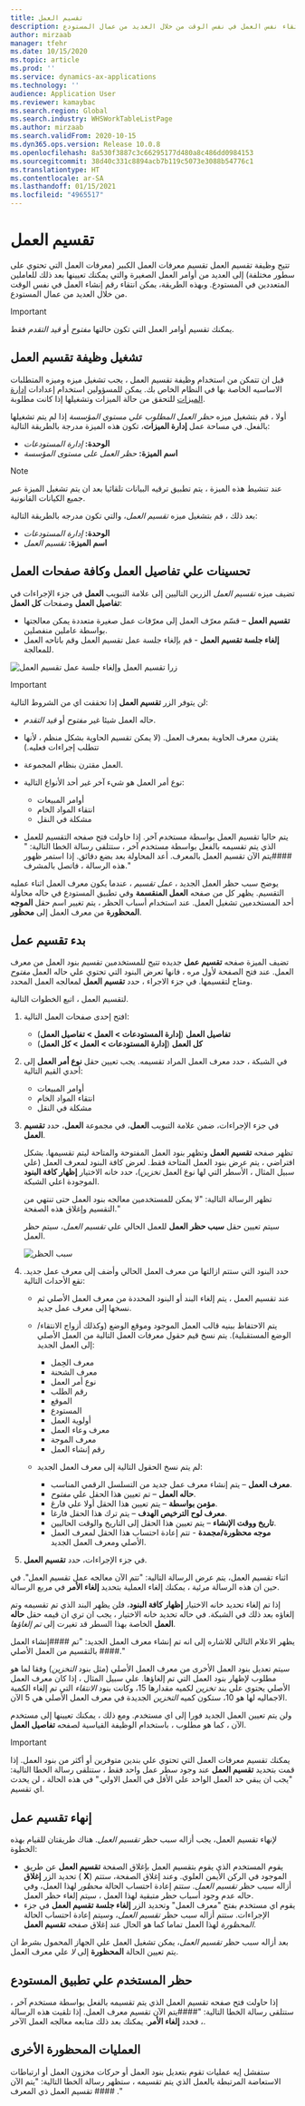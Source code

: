 ```yaml
---
title: تقسيم العمل
description: يوفر هذا الموضوع معلومات حول وظيفة تقسيم العمل. تتيح هذه الوظيفة تقسيم أوامر العمل الكبيرة إلى العديد من أوامر العمل الصغيرة والتي يمكنك تعيينها بعد ذلك للعاملين المستودع المتعددين. وبهذه الطريقة ، يمكن انتقاء نفس العمل في نفس الوقت من خلال العديد من عمال المستودع.
author: mirzaab
manager: tfehr
ms.date: 10/15/2020
ms.topic: article
ms.prod: ''
ms.service: dynamics-ax-applications
ms.technology: ''
audience: Application User
ms.reviewer: kamaybac
ms.search.region: Global
ms.search.industry: WHSWorkTableListPage
ms.author: mirzaab
ms.search.validFrom: 2020-10-15
ms.dyn365.ops.version: Release 10.0.8
ms.openlocfilehash: 8a530f3887c3c66295177d480a8c486dd0984153
ms.sourcegitcommit: 38d40c331c8894acb7b119c5073e3088b54776c1
ms.translationtype: HT
ms.contentlocale: ar-SA
ms.lasthandoff: 01/15/2021
ms.locfileid: "4965517"
---
```

# <a name="work-split"></a>تقسيم العمل

تتيح وظيفة تقسيم العمل تقسيم معرفات العمل الكبير (معرفات العمل التي تحتوي على سطور مختلفة) إلى العديد من أوامر العمل الصغيرة والتي يمكنك تعيينها بعد ذلك للعاملين المتعددين في المستودع. وبهذه الطريقة، يمكن انتقاء رقم إنشاء العمل في نفس الوقت من خلال العديد من عمال المستودع.

> [!IMPORTANT]
> يمكنك تقسيم أوامر العمل التي تكون حالتها *مفتوح* أو *قيد التقدم* فقط.

## <a name="turn-on-the-work-split-functionality"></a>تشغيل وظيفة تقسيم العمل

قبل ان تتمكن من استخدام وظيفة تقسيم العمل ، يجب تشغيل ميزه وميزه المتطلبات الاساسيه الخاصة بها في النظام الخاص بك. يمكن للمسؤولين استخدام إعدادات [إدارة الميزات](../../fin-ops-core/fin-ops/get-started/feature-management/feature-management-overview.md) للتحقق من حالة الميزات وتشغيلها إذا كانت مطلوبة.

أولا ، قم بتشغيل ميزه *حظر العمل المطلوب علي مستوي المؤسسة* إذا لم يتم تشغيلها بالفعل. في مساحة عمل **إدارة الميزات**، تكون هذه الميزة مدرجة بالطريقة التالية:

- **الوحدة:** *إدارة المستودعات*
- **اسم الميزة:** *حظر العمل على مستوى المؤسسة*

> [!NOTE]
> عند تنشيط هذه الميزة ، يتم تطبيق ترقيه البيانات تلقائيا بعد ان يتم تشغيل الميزة عبر جميع الكيانات القانونية.

بعد ذلك ، قم بتشغيل ميزه *تقسيم العمل*، والتي تكون مدرجه بالطريقة التالية:

- **الوحدة:** *إدارة المستودعات*
- **اسم الميزة:** *تقسيم العمل*

## <a name="enhancements-to-the-work-details-and-all-work-pages"></a>تحسينات علي تفاصيل العمل وكافة صفحات العمل

تضيف ميزه *تقسيم العمل* الزرين التاليين إلى علامة التبويب **العمل** في جزء الإجراءات في **تفاصيل العمل** وصفحات **كل العمل**:

- **تقسيم العمل** – قسّم معرّف العمل إلى معرّفات عمل صغيرة متعددة يمكن معالجتها بواسطة عاملين منفصلين.
- **إلغاء جلسة تقسيم العمل** - قم بإلغاء جلسة عمل تقسيم العمل وقم باتاحه العمل للمعالجة.

![زرا تقسيم العمل وإلغاء جلسة عمل تقسيم العمل](media/Work_split_buttons.png "زرا تقسيم العمل وإلغاء جلسة عمل تقسيم العمل")

> [!IMPORTANT]
> لن يتوفر الزر **تقسيم العمل** إذا تحققت اي من الشروط التالية:
>
> - حاله العمل شيئا غير *مفتوح* أو *قيد التقدم*.
> - يقترن معرف الحاوية بمعرف العمل. (لا يمكن تقسيم الحاوية بشكل منظم ، لأنها تتطلب إجراءات فعليه.)
> - العمل مقترن بنظام المجموعة.
> - نوع أمر العمل هو شيء آخر غير أحد الأنواع التالية:
>
>    - أوامر المبيعات
>    - انتقاء المواد الخام
>    - مشكلة في النقل
>
> - يتم حاليا تقسيم العمل بواسطة مستخدم آخر. إذا حاولت فتح صفحه التقسيم للعمل الذي يتم تقسيمه بالفعل بواسطة مستخدم آخر ، ستتلقى رسالة الخطا التالية: " \#\#\#\#يتم الآن تقسيم العمل بالمعرف. أعد المحاولة بعد بضع دقائق. إذا استمر ظهور هذه الرسالة ، فاتصل بالمشرف."

يوضح سبب حظر العمل الجديد ، *عمل تقسيم* ، عندما يكون معرف العمل اثناء عمليه التقسيم. يظهر كل من صفحه **العمل المنقسمة** وفي تطبيق المستودع في حاله محاولة أحد المستخدمين تشغيل العمل. عند استخدام أسباب الحظر ، يتم تغيير اسم حقل **الموجه المحظورة** من معرف العمل إلى **محظور**.

## <a name="initiate-a-work-split"></a>بدء تقسيم عمل

تضيف الميزة صفحه **تقسيم عمل** جديده تتيح للمستخدمين تقسيم بنود العمل من معرف العمل. عند فتح الصفحة لأول مره ، فانها تعرض البنود التي تحتوي علي حاله العمل *مفتوح* ومتاح لتقسيمها. في جزء الاجراء ، حدد **تقسيم العمل** لمعالجه العمل المحدد.

لتقسيم العمل ، اتبع الخطوات التالية.

1. افتح إحدى صفحات العمل التالية:

    - **تفاصيل العمل** (**إدارة المستودعات \> العمل \> تفاصيل العمل**)
    - **كل العمل** (**إدارة المستودعات \> العمل \> كل العمل**)

1. في الشبكة ، حدد معرف العمل المراد تقسيمه. يجب تعيين حقل **نوع أمر العمل** إلى أحدي القيم التالية:

    - أوامر المبيعات
    - انتقاء المواد الخام
    - مشكلة في النقل

1. في جزء الإجراءات، ضمن علامة التبويب **العمل**، في مجموعة **العمل**، حدد **تقسيم العمل**.

    تظهر صفحه **تقسيم العمل** وتظهر بنود العمل المفتوحة والمتاحة ليتم تقسيمها. بشكل افتراضي ، يتم عرض بنود العمل المتاحة فقط. لعرض كافة البنود لمعرف العمل (علي سبيل المثال ، الأسطر التي لها نوع العمل *تخزين*)، حدد خانه الاختيار **إظهار كافة البنود** الموجودة اعلي الشبكة.

    تظهر الرسالة التالية: "لا يمكن للمستخدمين معالجه بنود العمل حتى تنتهي من التقسيم وإغلاق هذه الصفحة."

    سيتم تعيين حقل **سبب حظر العمل** للعمل الحالي علي *تقسيم العمل*، سيتم حظر العمل.

    ![سبب الحظر](media/Blocking_reason.png "سبب الحظر")

1. حدد البنود التي ستتم ازالتها من معرف العمل الحالي وأضف إلى معرف عمل جديد. تقع الأحداث التالية:

    - عند تقسيم العمل ، يتم إلغاء البند أو البنود المحددة من معرف العمل الأصلي ثم نسخها إلى معرف عمل جديد.
    - يتم الاحتفاظ ببنيه قالب العمل الموجود وموقع الوضع (وكذلك أزواج الانتقاء/الوضع المستقبلية). يتم نسخ قيم حقول معرفات العمل التالية من العمل الأصلي إلى العمل الجديد:

        - معرف الحِمل
        - معرف الشحنة
        - نوع أمر العمل
        - رقم الطلب
        - الموقع
        - المستودع
        - أولوية العمل
        - معرف وعاء العمل
        - معرف الموجة
        - رقم إنشاء العمل

    - لم يتم نسخ الحقول التالية إلى معرف العمل الجديد:

        - **معرف العمل** – يتم إنشاء معرف عمل جديد من التسلسل الرقمي المناسب.
        - **حاله العمل** – تم تعيين هذا الحقل علي *مفتوح*.
        - **مؤمن بواسطة** – يتم تعيين هذا الحقل أولا علي فارغ.
        - **معرف لوح الترخيص الهدف** – يتم ترك هذا الحقل فارغا.
        - **تاريخ ووقت الإنشاء** – يتم تعيين هذا الحقل إلى التاريخ والوقت الحاليين.
        - **موجه محظورة/مجمدة** - تتم إعادة احتساب هذا الحقل لمعرف العمل الأصلي ومعرف العمل الجديد.

1. في جزء الإجراءات، حدد **تقسيم العمل**.

اثناء تقسيم العمل، يتم عرض الرسالة التالية: "تتم الآن معالجه عمل تقسيم العمل". في حين ان هذه الرسالة مرئية ، يمكنك إلغاء العملية بتحديد **إلغاء الأمر** في مربع الرسالة.

إذا تم إلغاء تحديد خانه الاختيار **إظهار كافة البنود**، فلن يظهر البند الذي تم تقسيمه وتم إلغاؤه بعد ذلك في الشبكة. في حاله تحديد خانه الاختيار ، يجب ان تري ان قيمه حقل **حاله العمل** الخاصة بهذا السطر قد تغيرت إلى *تم إلغاؤها*.

يظهر الاعلام التالي للاشاره إلى انه تم إنشاء معرف العمل الجديد: "تم \#\#\#\#إنشاء العمل بالتقسيم من العمل الأصلي \#\#\#\#."

سيتم تعديل بنود العمل الأخرى من معرف العمل الأصلي (مثل بنود *التخزين*) وفقا لما هو مطلوب لإظهار بنود العمل التي تم إلغاؤها. علي سبيل المثال ، إذا كان معرف العمل الأصلي يحتوي علي بند *تخزين* لكميه مقدارها 15، وكانت بنود *الانتقاء* التي تم إلغاء الكمية الاجماليه لها هو 10، ستكون كميه *التخزين* الجديدة في معرف العمل الأصلي هي 5 الآن.

ولن يتم تعيين العمل الجديد فورا إلى اي مستخدم. ومع ذلك ، يمكنك تعيينها إلى مستخدم الآن ، كما هو مطلوب ، باستخدام الوظيفة القياسية لصفحه **تفاصيل العمل**.

> [!IMPORTANT]
> يمكنك تقسيم معرفات العمل التي تحتوي علي بندين متوفرين أو أكثر من بنود العمل. إذا قمت بتحديد **تقسيم العمل** عند وجود سطر عمل واحد فقط ، ستتلقى رسالة الخطا التالية: "يجب ان يبقي حد العمل الواحد علي الأقل في العمل الاولي." في هذه الحالة ، لن يحدث اي تقسيم.

## <a name="finish-a-work-split"></a>إنهاء تقسيم عمل

لإنهاء تقسيم العمل، يجب أزاله سبب حظر *تقسيم العمل*. هناك طريقتان للقيام بهذه الخطوة:

- يقوم المستخدم الذي يقوم بتقسيم العمل بإغلاق الصفحة **تقسيم العمل** عن طريق تحديد الزر **إغلاق** ( **X**) الموجود في الركن الأيمن العلوي. وعند إغلاق الصفحة، ستتم أزاله سبب حظر *تقسيم العمل*. ستتم إعادة احتساب الحالة *محظور* لهذا العمل، وفي حاله عدم وجود أسباب حظر متبقية لهذا العمل ، سيتم إلغاء حظر العمل.
- يقوم اي مستخدم بفتح "معرف العمل" وتحديد الزر **إلغاء جلسة تقسيم العمل** في جزء الإجراءات. ستتم أزاله سبب حظر *تقسيم العمل*، وسيتم إعادة احتساب الحالة *المحظورة* لهذا العمل تماما كما هو الحال عند إغلاق صفحه **تقسيم العمل**.

بعد أزاله سبب حظر *تقسيم العمل*، يمكن تشغيل العمل علي الجهاز المحمول بشرط ان يتم تعيين الحالة **المحظورة** إلى *لا* علي معرف العمل.

## <a name="user-blocking-on-the-warehouse-app"></a>حظر المستخدم علي تطبيق المستودع

إذا حاولت فتح صفحه تقسيم العمل الذي يتم تقسيمه بالفعل بواسطة مستخدم آخر ، ستتلقى رسالة الخطا التالية: "\#\#\#\#يتم الآن تقسيم معرف العمل. إذا تلقيت هذه الرسالة ، فحدد **إلغاء الأمر**. يمكنك بعد ذلك متابعه معالجه العمل الآخر.

## <a name="other-blocked-operations"></a>العمليات المحظورة الأخرى

ستفشل إيه عمليات تقوم بتعديل بنود العمل أو حركات مخزون العمل أو ارتباطات الاستعاضة المرتبطة بالعمل الذي يتم تقسيمه ، ستظهر رسالة الخطا التالية: "يتم الآن تقسيم العمل ذي المعرف \#\#\#\# ."

